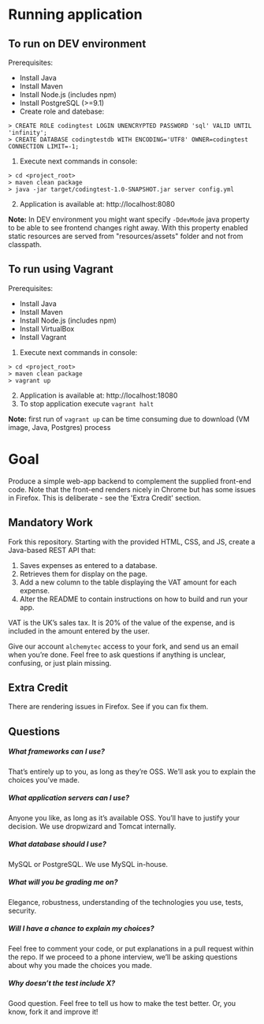 Running application
===================

To run on DEV environment
------------------
Prerequisites:
   * Install Java
   * Install Maven
   * Install Node.js (includes npm)
   * Install PostgreSQL (>=9.1)
   * Create role and datebase:

```
> CREATE ROLE codingtest LOGIN UNENCRYPTED PASSWORD 'sql' VALID UNTIL 'infinity';
> CREATE DATABASE codingtestdb WITH ENCODING='UTF8' OWNER=codingtest CONNECTION LIMIT=-1;
```

1. Execute next commands in console:

```
> cd <project_root>
> maven clean package
> java -jar target/codingtest-1.0-SNAPSHOT.jar server config.yml
```
2. Application is available at: http://localhost:8080

**Note:** In DEV environment you might want specify `-DdevMode` java property to be able to see frontend changes
      right away. With this property enabled static resources are served from "resources/assets" folder and not
      from classpath.

To run using Vagrant
--------------------
Prerequisites:
   * Install Java
   * Install Maven
   * Install Node.js (includes npm)
   * Install VirtualBox
   * Install Vagrant

1. Execute next commands in console:

```
> cd <project_root>
> maven clean package
> vagrant up
```
2. Application is available at: http://localhost:18080
3. To stop application execute `vagrant halt`

**Note:** first run of `vagrant up` can be time consuming due to download (VM image, Java, Postgres) process


Goal
====
Produce a simple web-app backend to complement the supplied front-end code. Note that the front-end renders nicely in Chrome but has some issues in Firefox. This is deliberate - see the 'Extra Credit' section.

Mandatory Work
--------------
Fork this repository. Starting with the provided HTML, CSS, and JS, create a Java-based REST API that:

1. Saves expenses as entered to a database.
2. Retrieves them for display on the page. 
3. Add a new column to the table displaying the VAT amount for each expense.
4. Alter the README to contain instructions on how to build and run your app.

VAT is the UK’s sales tax. It is 20% of the value of the expense, and is included in the amount entered by the user.

Give our account `alchemytec` access to your fork, and send us an email when you’re done. Feel free to ask questions if anything is unclear, confusing, or just plain missing.

Extra Credit
------------
There are rendering issues in Firefox. See if you can fix them.


Questions
---------
##### What frameworks can I use?
That’s entirely up to you, as long as they’re OSS. We’ll ask you to explain the choices you’ve made.

##### What application servers can I use?
Anyone you like, as long as it’s available OSS. You’ll have to justify your decision. We use dropwizard and Tomcat internally. 

##### What database should I use?
MySQL or PostgreSQL. We use MySQL in-house.

##### What will you be grading me on?
Elegance, robustness, understanding of the technologies you use, tests, security. 

##### Will I have a chance to explain my choices?
Feel free to comment your code, or put explanations in a pull request within the repo. If we proceed to a phone interview, we’ll be asking questions about why you made the choices you made. 

##### Why doesn’t the test include X?
Good question. Feel free to tell us how to make the test better. Or, you know, fork it and improve it!
